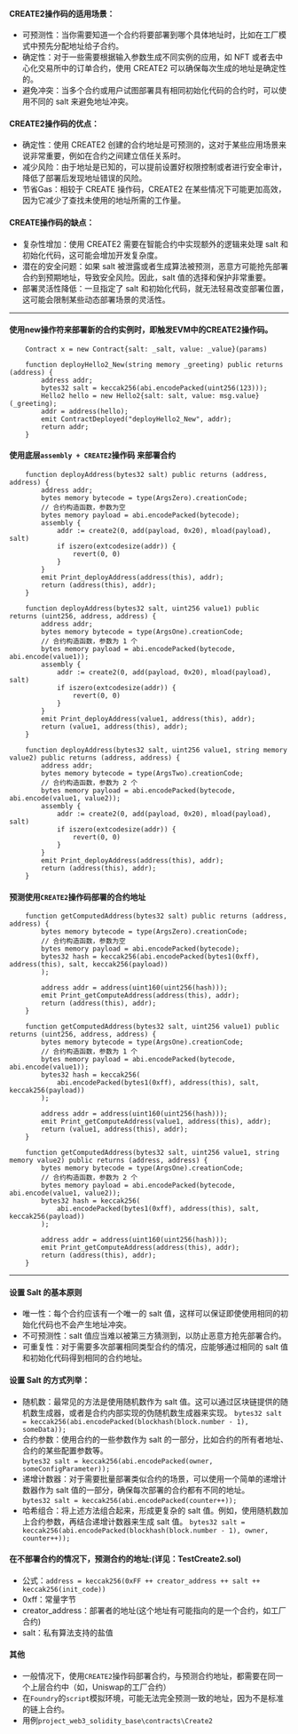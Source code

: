 
#### CREATE2操作码的适用场景：
- 可预测性：当你需要知道一个合约将要部署到哪个具体地址时，比如在工厂模式中预先分配地址给子合约。
- 确定性：对于一些需要根据输入参数生成不同实例的应用，如 NFT 或者去中心化交易所中的订单合约，使用 CREATE2 可以确保每次生成的地址是确定性的。
- 避免冲突：当多个合约或用户试图部署具有相同初始化代码的合约时，可以使用不同的 salt 来避免地址冲突。

#### CREATE2操作码的优点：
- 确定性：使用 CREATE2 创建的合约地址是可预测的，这对于某些应用场景来说非常重要，例如在合约之间建立信任关系时。
- 减少风险：由于地址是已知的，可以提前设置好权限控制或者进行安全审计，降低了部署后发现地址错误的风险。
- 节省Gas：相较于 CREATE 操作码，CREATE2 在某些情况下可能更加高效，因为它减少了查找未使用的地址所需的工作量。

#### CREATE操作码的缺点：
- 复杂性增加：使用 CREATE2 需要在智能合约中实现额外的逻辑来处理 salt 和初始化代码，这可能会增加开发复杂度。
- 潜在的安全问题：如果 salt 被泄露或者生成算法被预测，恶意方可能抢先部署合约到预期地址，导致安全风险。因此，salt 值的选择和保护非常重要。
- 部署灵活性降低：一旦指定了 salt 和初始化代码，就无法轻易改变部署位置，这可能会限制某些动态部署场景的灵活性。



------------------------------------------------------------------------------------------------------------



#### 使用new操作符来部署新的合约实例时，即触发EVM中的CREATE2操作码。
```
    Contract x = new Contract{salt: _salt, value: _value}(params)
    
    function deployHello2_New(string memory _greeting) public returns (address) {
        address addr;
        bytes32 salt = keccak256(abi.encodePacked(uint256(123)));
        Hello2 hello = new Hello2{salt: salt, value: msg.value}(_greeting);        
        addr = address(hello);
        emit ContractDeployed("deployHello2_New", addr);
        return addr;
    }
```

#### 使用底层```assembly + CREATE2```操作码 来部署合约
```
    function deployAddress(bytes32 salt) public returns (address, address) {
        address addr;
        bytes memory bytecode = type(ArgsZero).creationCode;
        // 合约构造函数，参数为空
        bytes memory payload = abi.encodePacked(bytecode);
        assembly {
            addr := create2(0, add(payload, 0x20), mload(payload), salt)
            if iszero(extcodesize(addr)) {
                revert(0, 0)
            }
        }
        emit Print_deployAddress(address(this), addr);
        return (address(this), addr);
    }
    
    function deployAddress(bytes32 salt, uint256 value1) public returns (uint256, address, address) {
        address addr;
        bytes memory bytecode = type(ArgsOne).creationCode;
        // 合约构造函数，参数为 1 个
        bytes memory payload = abi.encodePacked(bytecode, abi.encode(value1));
        assembly {
            addr := create2(0, add(payload, 0x20), mload(payload), salt)
            if iszero(extcodesize(addr)) {
                revert(0, 0)
            }
        }
        emit Print_deployAddress(value1, address(this), addr);
        return (value1, address(this), addr);
    }
    
    function deployAddress(bytes32 salt, uint256 value1, string memory value2) public returns (address, address) {
        address addr;
        bytes memory bytecode = type(ArgsTwo).creationCode;
        // 合约构造函数，参数为 2 个
        bytes memory payload = abi.encodePacked(bytecode, abi.encode(value1, value2));
        assembly {
            addr := create2(0, add(payload, 0x20), mload(payload), salt)
            if iszero(extcodesize(addr)) {
                revert(0, 0)
            }
        }
        emit Print_deployAddress(address(this), addr);
        return (address(this), addr);
    }
```

#### 预测使用```CREATE2```操作码部署的合约地址
```
    function getComputedAddress(bytes32 salt) public returns (address, address) {
        bytes memory bytecode = type(ArgsZero).creationCode;
        // 合约构造函数，参数为空
        bytes memory payload = abi.encodePacked(bytecode);
        bytes32 hash = keccak256(abi.encodePacked(bytes1(0xff), address(this), salt, keccak256(payload))
        );

        address addr = address(uint160(uint256(hash)));
        emit Print_getComputeAddress(address(this), addr);
        return (address(this), addr);
    }
    
    function getComputedAddress(bytes32 salt, uint256 value1) public returns (uint256, address, address) {
        bytes memory bytecode = type(ArgsOne).creationCode;
        // 合约构造函数，参数为 1 个
        bytes memory payload = abi.encodePacked(bytecode, abi.encode(value1));
        bytes32 hash = keccak256(
            abi.encodePacked(bytes1(0xff), address(this), salt, keccak256(payload))
        );

        address addr = address(uint160(uint256(hash)));
        emit Print_getComputeAddress(value1, address(this), addr);
        return (value1, address(this), addr);
    }    
    
    function getComputedAddress(bytes32 salt, uint256 value1, string memory value2) public returns (address, address) {
        bytes memory bytecode = type(ArgsOne).creationCode;
        // 合约构造函数，参数为 2 个
        bytes memory payload = abi.encodePacked(bytecode, abi.encode(value1, value2));
        bytes32 hash = keccak256(
            abi.encodePacked(bytes1(0xff), address(this), salt, keccak256(payload))
        );

        address addr = address(uint160(uint256(hash)));
        emit Print_getComputeAddress(address(this), addr);
        return (address(this), addr);
    }    
```



------------------------------------------------------------------------------------------------------------



#### 设置 Salt 的基本原则
- 唯一性：每个合约应该有一个唯一的 salt 值，这样可以保证即使使用相同的初始化代码也不会产生地址冲突。
- 不可预测性：salt 值应当难以被第三方猜测到，以防止恶意方抢先部署合约。
- 可重复性：对于需要多次部署相同类型合约的情况，应能够通过相同的 salt 值和初始化代码得到相同的合约地址。

#### 设置 Salt 的方式列举：
- 随机数：最常见的方法是使用随机数作为 salt 值。这可以通过区块链提供的随机数生成器，或者是合约内部实现的伪随机数生成器来实现。
    ```bytes32 salt = keccak256(abi.encodePacked(blockhash(block.number - 1), someData));```
- 合约参数：使用合约的一些参数作为 salt 的一部分，比如合约的所有者地址、合约的某些配置参数等。    
    ```bytes32 salt = keccak256(abi.encodePacked(owner, someConfigParameter));```
- 递增计数器：对于需要批量部署类似合约的场景，可以使用一个简单的递增计数器作为 salt 值的一部分，确保每次部署的合约都有不同的地址。    
    ```bytes32 salt = keccak256(abi.encodePacked(counter++));```
- 哈希组合：将上述方法组合起来，形成更复杂的 salt 值。例如，使用随机数加上合约参数，再结合递增计数器来生成 salt 值。
    ```bytes32 salt = keccak256(abi.encodePacked(blockhash(block.number - 1), owner, counter++));```

#### 在不部署合约的情况下，预测合约的地址:(详见：TestCreate2.sol)
- 公式：```address = keccak256(0xFF ++ creator_address ++ salt ++ keccak256(init_code))```
- 0xff：常量字节
- creator_address：部署者的地址(这个地址有可能指向的是一个合约，如工厂合约)
- salt：私有算法支持的盐值

#### 其他
- 一般情况下，使用```CREATE2```操作码部署合约，与预测合约地址，都需要在同一个上层合约中（如，Uniswap的工厂合约）
- 在```Foundry```的```script```模拟环境，可能无法完全预测一致的地址，因为不是标准的链上合约。
- 用例```project_web3_solidity_base\contracts\Create2```


